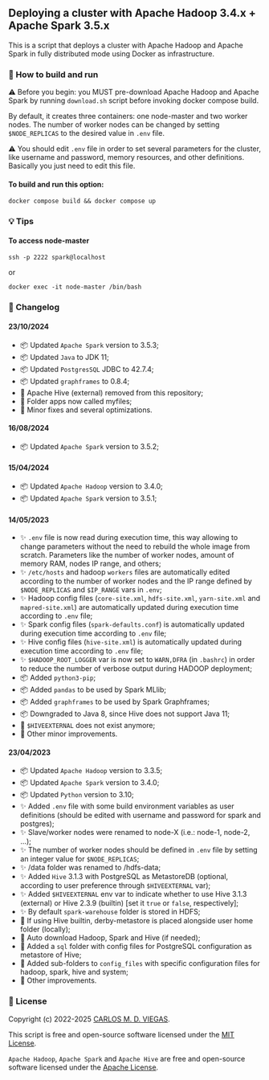 ## Deploying a cluster with Apache Hadoop 3.4.x + Apache Spark 3.5.x

This is a script that deploys a cluster with Apache Hadoop and Apache Spark in fully distributed mode using Docker as infrastructure.

### :rocket: How to build and run

⚠️ Before you begin: you MUST pre-download Apache Hadoop and Apache Spark by running `download.sh` script before invoking docker compose build.

By default, it creates three containers: one node-master and two worker nodes. The number of worker nodes can be changed by setting `$NODE_REPLICAS` to the desired value in `.env` file. 

⚠️ You should edit `.env` file in order to set several parameters for the cluster, like username and password, memory resources, and other definitions. Basically you just need to edit this file.

#### To build and run this option:
```
docker compose build && docker compose up 
```

### :bulb: Tips

#### To access node-master
```
ssh -p 2222 spark@localhost
```
or
```
docker exec -it node-master /bin/bash
```

### :memo: Changelog

#### 23/10/2024 
 - :package: Updated `Apache Spark` version to 3.5.3;
 - :package: Updated `Java` to JDK 11;
 - :package: Updated `PostgresSQL` JDBC to 42.7.4;
 - :package: Updated `graphframes` to 0.8.4;
 - :rotating_light: Apache Hive (external) removed from this repository; 
 - :lipstick: Folder apps now called myfiles;
 - :lipstick: Minor fixes and several optimizations.

#### 16/08/2024 
 - :package: Updated `Apache Spark` version to 3.5.2;

#### 15/04/2024 
 - :package: Updated `Apache Hadoop` version to 3.4.0;
 - :package: Updated `Apache Spark` version to 3.5.1;

#### 14/05/2023
 - :sparkles: `.env` file is now read during execution time, this way allowing to change parameters without the need to rebuild the whole image from scratch. Parameters like the number of worker nodes, amount of memory RAM, nodes IP range, and others;
 - :sparkles: `/etc/hosts` and hadoop `workers` files are automatically edited according to the number of worker nodes and the IP range defined by `$NODE_REPLICAS` and `$IP_RANGE` vars in `.env`;
 - :sparkles: Hadoop config files (`core-site.xml`, `hdfs-site.xml`, `yarn-site.xml` and `mapred-site.xml`) are automatically updated during execution time according to `.env` file;
 - :sparkles: Spark config files (`spark-defaults.conf`) is automatically updated during execution time according to `.env` file;
 - :sparkles: Hive config files (`hive-site.xml`) is automatically updated during execution time according to `.env` file;
 - :sparkles: `$HADOOP_ROOT_LOGGER` var is now set to `WARN,DFRA` (in `.bashrc`) in order to reduce the number of verbose output during HADOOP deployment;
 - :package: Added `python3-pip`;
 - :package: Added `pandas` to be used by Spark MLlib;
 - :package: Added `graphframes` to be used by Spark Graphframes;
 - :package: Downgraded to Java 8, since Hive does not support Java 11;
 - :rotating_light: `$HIVEEXTERNAL` does not exist anymore;
 - :lipstick: Other minor improvements.

#### 23/04/2023 
 - :package: Updated `Apache Hadoop` version to 3.3.5;
 - :package: Updated `Apache Spark` version to 3.4.0;
 - :package: Updated `Python` version to 3.10;
 - :sparkles: Added `.env` file with some build environment variables as user definitions (should be edited with username and password for spark and postgres);
 - :sparkles: Slave/worker nodes were renamed to node-X (i.e.: node-1, node-2, ...);
 - :sparkles: The number of worker nodes should be defined in `.env` file by setting an integer value for `$NODE_REPLICAS`;
 - :sparkles: /data folder was renamed to /hdfs-data;
 - :sparkles: Added `Hive` 3.1.3 with PostgreSQL as MetastoreDB (optional, according to user preference through `$HIVEEXTERNAL` var);
 - :sparkles: Added `$HIVEEXTERNAL` env var to indicate whether to use Hive 3.1.3 (external) or Hive 2.3.9 (builtin) [set it `true` or `false`, respectively];
 - :sparkles: By default `spark-warehouse` folder is stored in HDFS;
 - :rotating_light: If using Hive builtin, derby-metastore is placed alongside user home folder (locally);
 - :rotating_light: Auto download Hadoop, Spark and Hive (if needed);
 - :lipstick: Added a `sql` folder with config files for PostgreSQL configuration as metastore of Hive;
 - :lipstick: Added sub-folders to `config_files` with specific configuration files for hadoop, spark, hive and system;
 - :lipstick: Other improvements.

### :page_facing_up: License

Copyright (c) 2022-2025 [CARLOS M. D. VIEGAS](https://github.com/cmdviegas).

This script is free and open-source software licensed under the [MIT License](https://github.com/cmdviegas/docker-hadoop-cluster/blob/master/LICENSE). 

`Apache Hadoop`, `Apache Spark` and `Apache Hive` are free and open-source software licensed under the [Apache License](https://github.com/cmdviegas/docker-hadoop-cluster/blob/master/LICENSE.apache).
